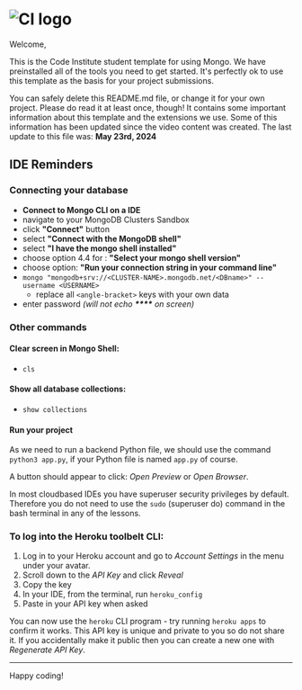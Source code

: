# ![CI logo](https://codeinstitute.s3.amazonaws.com/fullstack/ci_logo_small.png)

Welcome,

This is the Code Institute student template for using Mongo. We have preinstalled all of the tools you need to get started. It's perfectly ok to use this template as the basis for your project submissions.

You can safely delete this README.md file, or change it for your own project. Please do read it at least once, though! It contains some important information about this template and the extensions we use. Some of this information has been updated since the video content was created. The last update to this file was: **May 23rd, 2024**

## IDE Reminders

### Connecting your database

- **Connect to Mongo CLI on a IDE**
- navigate to your MongoDB Clusters Sandbox
- click **"Connect"** button
- select **"Connect with the MongoDB shell"**
- select **"I have the mongo shell installed"**
- choose option 4.4 for : **"Select your mongo shell version"**
- choose option: **"Run your connection string in your command line"**
- `mongo "mongodb+srv://<CLUSTER-NAME>.mongodb.net/<DBname>" --username <USERNAME>`
  - replace all `<angle-bracket>` keys with your own data
- enter password _(will not echo **\*\*\*\*** on screen)_

### Other commands

#### Clear screen in Mongo Shell:

- `cls`

#### Show all database collections:

- `show collections`

#### Run your project

As we need to run a backend Python file, we should use the command `python3 app.py`, if your Python file is named `app.py` of course.

A button should appear to click: _Open Preview_ or _Open Browser_.

In most cloudbased IDEs you have superuser security privileges by default. Therefore you do not need to use the `sudo` (superuser do) command in the bash terminal in any of the lessons.

### To log into the Heroku toolbelt CLI:

1. Log in to your Heroku account and go to _Account Settings_ in the menu under your avatar.
2. Scroll down to the _API Key_ and click _Reveal_
3. Copy the key
4. In your IDE, from the terminal, run `heroku_config`
5. Paste in your API key when asked

You can now use the `heroku` CLI program - try running `heroku apps` to confirm it works. This API key is unique and private to you so do not share it. If you accidentally make it public then you can create a new one with _Regenerate API Key_.

---

Happy coding!
